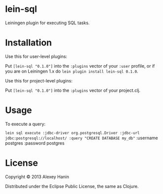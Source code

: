 # lein-sql

Leiningen plugin for executing SQL tasks.

Installation
============

Use this for user-level plugins:

Put `[lein-sql "0.1.0"]` into the `:plugins` vector of your
`:user` profile, or if you are on Leiningen 1.x do `lein plugin install
lein-sql 0.1.0`.

Use this for project-level plugins:

Put `[lein-sql "0.1.0"]` into the `:plugins` vector of your project.clj.

Usage
=====


To execute a query:

`lein sql execute :jdbc-driver org.postgresql.Driver :jdbc-url jdbc:postgresql://localhost/ :query "CREATE DATABASE my_db"` :username postgres :password postgres

License
=======

Copyright © 2013 Alexey Hanin

Distributed under the Eclipse Public License, the same as Clojure.
